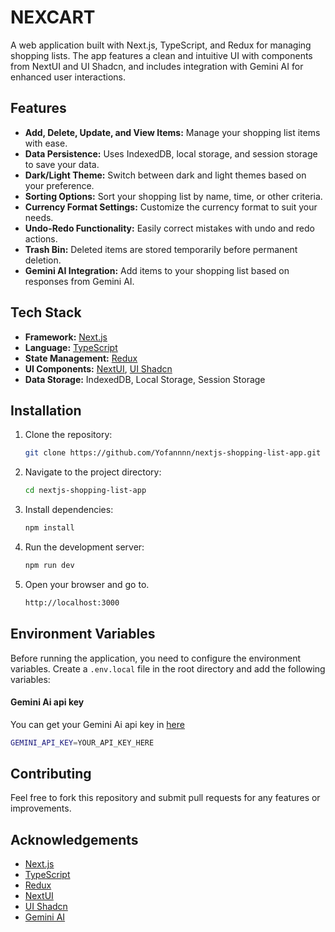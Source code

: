 # NEXCART

A web application built with Next.js, TypeScript, and Redux for managing shopping lists. The app features a clean and intuitive UI with components from NextUI and UI Shadcn, and includes integration with Gemini AI for enhanced user interactions.

## Features

- **Add, Delete, Update, and View Items:** Manage your shopping list items with ease.
- **Data Persistence:** Uses IndexedDB, local storage, and session storage to save your data.
- **Dark/Light Theme:** Switch between dark and light themes based on your preference.
- **Sorting Options:** Sort your shopping list by name, time, or other criteria.
- **Currency Format Settings:** Customize the currency format to suit your needs.
- **Undo-Redo Functionality:** Easily correct mistakes with undo and redo actions.
- **Trash Bin:** Deleted items are stored temporarily before permanent deletion.
- **Gemini AI Integration:** Add items to your shopping list based on responses from Gemini AI.

## Tech Stack

- **Framework:** [Next.js](https://nextjs.org/)
- **Language:** [TypeScript](https://www.typescriptlang.org/)
- **State Management:** [Redux](https://redux.js.org/)
- **UI Components:** [NextUI](https://nextui.org/), [UI Shadcn](https://ui.shadcn.com/)
- **Data Storage:** IndexedDB, Local Storage, Session Storage

## Installation

1. Clone the repository:
   ```bash
   git clone https://github.com/Yofannnn/nextjs-shopping-list-app.git
   ```
2. Navigate to the project directory:
   ```bash
   cd nextjs-shopping-list-app
   ```
3. Install dependencies:
   ```bash
   npm install
   ```
4. Run the development server:
   ```bash
   npm run dev
   ```
5. Open your browser and go to.

   ```bash
   http://localhost:3000
   ```

## Environment Variables

Before running the application, you need to configure the environment variables. Create a `.env.local` file in the root directory and add the following variables:

#### Gemini Ai api key

You can get your Gemini Ai api key in [here](https://ai.google.dev/)

```bash
GEMINI_API_KEY=YOUR_API_KEY_HERE
```

## Contributing

Feel free to fork this repository and submit pull requests for any features or improvements.

## Acknowledgements

- [Next.js](https://nextjs.org/)
- [TypeScript](https://www.typescriptlang.org/)
- [Redux](https://redux.js.org/)
- [NextUI](https://nextui.org/)
- [UI Shadcn](https://ui.shadcn.com/)
- [Gemini AI](https://ai.google.dev/)
